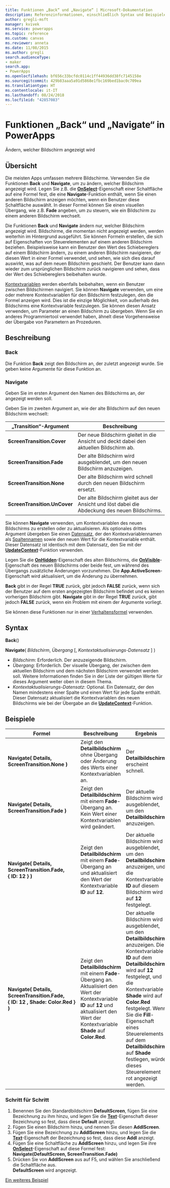 ```yaml
---
title: Funktionen „Back“ und „Navigate“ | Microsoft-Dokumentation
description: Referenzinformationen, einschließlich Syntax und Beispielen, für die Funktionen „Back“ und „Navigate“ in PowerApps
author: gregli-msft
manager: kvivek
ms.service: powerapps
ms.topic: reference
ms.custom: canvas
ms.reviewer: anneta
ms.date: 11/08/2015
ms.author: gregli
search.audienceType:
- maker
search.app:
- PowerApps
ms.openlocfilehash: bf656c33bcfdc0114c1ff44936dd38fc7145158e
ms.sourcegitcommit: 429b83aaa5a91d5868e1fbc169bed1bac0c709ea
ms.translationtype: HT
ms.contentlocale: it-IT
ms.lasthandoff: 08/24/2018
ms.locfileid: "42857083"
---
```

# <a name="back-and-navigate-functions-in-powerapps"></a>Funktionen „Back“ und „Navigate“ in PowerApps
Ändern, welcher Bildschirm angezeigt wird

## <a name="overview"></a>Übersicht
Die meisten Apps umfassen mehrere Bildschirme.  Verwenden Sie die Funktionen **Back** und **Navigate**, um zu ändern, welcher Bildschirm angezeigt wird. Legen Sie z.B. die **[OnSelect](../controls/properties-core.md)**-Eigenschaft einer Schaltfläche auf eine Formel fest, die eine **Navigate**-Funktion enthält, wenn Sie einen anderen Bildschirm anzeigen möchten, wenn ein Benutzer diese Schaltfläche auswählt. In dieser Formel können Sie einen visuellen Übergang, wie z.B. **Fade** angeben, um zu steuern, wie ein Bildschirm zu einem anderen Bildschirm wechselt.  

Die Funktionen **Back** und **Navigate** ändern nur, welcher Bildschirm angezeigt wird. Bildschirme, die momentan nicht angezeigt werden, werden weiterhin im Hintergrund ausgeführt. Sie können Formeln erstellen, die sich auf Eigenschaften von Steuerelementen auf einem anderen Bildschirm beziehen. Beispielsweise kann ein Benutzer den Wert des Schiebereglers auf einem Bildschirm ändern, zu einem anderen Bildschirm navigieren, der diesen Wert in einer Formel verwendet, und sehen, wie sich dies darauf auswirkt, was auf dem neuen Bildschirm geschieht.  Der Benutzer kann dann wieder zum ursprünglichen Bildschirm zurück navigieren und sehen, dass der Wert des Schiebereglers beibehalten wurde.

[Kontextvariablen](../working-with-variables.md#create-a-context-variable) werden ebenfalls beibehalten, wenn ein Benutzer zwischen Bildschirmen navigiert. Sie können **Navigate** verwenden, um eine oder mehrere Kontextvariablen für den Bildschirm festzulegen, den die Formel anzeigen wird. Dies ist die einzige Möglichkeit, von außerhalb des Bildschirms eine Kontextvariable festzulegen. Sie können diesen Ansatz verwenden, um Parameter an einen Bildschirm zu übergeben. Wenn Sie ein anderes Programmiertool verwendet haben, ähnelt diese Vorgehensweise der Übergabe von Parametern an Prozeduren.

## <a name="description"></a>Beschreibung
### <a name="back"></a>Back
Die Funktion **Back** zeigt den Bildschirm an, der zuletzt angezeigt wurde. Sie geben keine Argumente für diese Funktion an.

### <a name="navigate"></a>Navigate
Geben Sie im ersten Argument den Namen des Bildschirms an, der angezeigt werden soll.  

 Geben Sie im zweiten Argument an, wie der alte Bildschirm auf den neuen Bildschirm wechselt:

| „Transition“-Argument | Beschreibung |
| --- | --- |
| **ScreenTransition.Cover** |Der neue Bildschirm gleitet in die Ansicht und deckt dabei den aktuellen Bildschirm ab. |
| **ScreenTransition.Fade** |Der alte Bildschirm wird ausgeblendet, um den neuen Bildschirm anzuzeigen. |
| **ScreenTransition.None** |Der alte Bildschirm wird schnell durch den neuen Bildschirm ersetzt. |
| **ScreenTransition.UnCover** |Der alte Bildschirm gleitet aus der Ansicht und löst dabei die Abdeckung des neuen Bildschirms. |

Sie können **Navigate** verwenden, um Kontextvariablen des neuen Bildschirms zu erstellen oder zu aktualisieren. Als optionales drittes Argument übergeben Sie einen [Datensatz](../working-with-tables.md#records), der den Kontextvariablennamen als [Spaltennamen](../working-with-tables.md#columns) sowie den neuen Wert für die Kontextvariable enthält.  Dieser Datensatz ist identisch mit dem Datensatz, den Sie mit der **[UpdateContext](function-updatecontext.md)**-Funktion verwenden.

Legen Sie die **[OnHidden](../controls/control-screen.md)**-Eigenschaft des alten Bildschirms, die **[OnVisible](../controls/control-screen.md)**-Eigenschaft des neuen Bildschirms oder beide fest, um während des Übergangs zusätzliche Änderungen vorzunehmen. Die **App.ActiveScreen**-Eigenschaft wird aktualisiert, um die Änderung zu übernehmen.

**Back** gibt in der Regel **TRUE** zurück, gibt jedoch **FALSE** zurück, wenn sich der Benutzer auf dem ersten angezeigten Bildschirm befindet und es keinen vorherigen Bildschirm gibt.  **Navigate** gibt in der Regel **TRUE** zurück, gibt jedoch **FALSE** zurück, wenn ein Problem mit einem der Argumente vorliegt.

Sie können diese Funktionen nur in einer [Verhaltensformel](../working-with-formulas-in-depth.md) verwenden.

## <a name="syntax"></a>Syntax
**Back**()

**Navigate**( *Bildschirm*, *Übergang* [, *Kontextaktualisierungs-Datensatz* ] )

* *Bildschirm*: Erforderlich. Der anzuzeigende Bildschirm.
* *Übergang*: Erforderlich.  Der visuelle Übergang, der zwischen dem aktuellen Bildschirm und dem nächsten Bildschirm verwendet werden soll. Weitere Informationen finden Sie in der Liste der gültigen Werte für dieses Argument weiter oben in diesem Thema.
* *Kontextaktualisierungs-Datensatz*: Optional.  Ein Datensatz, der den Namen mindestens einer Spalte und einen Wert für jede Spalte enthält. Dieser Datensatz aktualisiert die Kontextvariablen des neuen Bildschirms wie bei der Übergabe an die **[UpdateContext](function-updatecontext.md)**-Funktion.

## <a name="examples"></a>Beispiele

| Formel | Beschreibung | Ergebnis |
| --- | --- | --- |
| **Navigate( Details, ScreenTransition.None )** |Zeigt den **Detailbildschirm** ohne Übergang oder Änderung des Werts einer Kontextvariablen an. |Der **Detailbildschirm** erscheint schnell. |
| **Navigate( Details, ScreenTransition.Fade )** |Zeigt den **Detailbildschirm** mit einem **Fade**-Übergang an.  Kein Wert einer Kontextvariablen wird geändert. |Der aktuelle Bildschirm wird ausgeblendet, um den **Detailbildschirm** anzuzeigen. |
| **Navigate( Details, ScreenTransition.Fade, {&nbsp;ID:&nbsp;12&nbsp;} )** |Zeigt den **Detailbildschirm** mit einem **Fade**-Übergang an und aktualisiert den Wert der Kontextvariable **ID** auf **12**. |Der aktuelle Bildschirm wird ausgeblendet, um den **Detailbildschirm** anzuzeigen, und die Kontextvariable **ID** auf diesem Bildschirm wird auf **12** festgelegt. |
| **Navigate( Details, ScreenTransition.Fade, {&nbsp;ID:&nbsp;12&nbsp;,&nbsp;Shade:&nbsp;Color.Red&nbsp;} )** |Zeigt den **Detailbildschirm** mit einem **Fade**-Übergang an. Aktualisiert den Wert der Kontextvariable **ID** auf **12** und aktualisiert den Wert der Kontextvariable **Shade** auf **Color.Red**. |Der aktuelle Bildschirm wird ausgeblendet, um den **Detailbildschirm** anzuzeigen. Die Kontextvariable **ID** auf dem **Detailbildschirm** wird auf **12** festgelegt, und die Kontextvariable **Shade** wird auf **Color.Red** festgelegt. Wenn Sie die **Fill**-Eigenschaft eines Steuerelements auf dem **Detailbildschirm** auf **Shade** festlegen, würde dieses Steuerelement rot angezeigt werden. |

### <a name="step-by-step"></a>Schritt für Schritt
1. Benennen Sie den Standardbildschirm **DefaultScreen**, fügen Sie eine Bezeichnung zu ihm hinzu, und legen Sie die **[Text](../controls/properties-core.md)**-Eigenschaft dieser Bezeichnung so fest, dass diese **Default** anzeigt.
2. Fügen Sie einen Bildschirm hinzu, und nennen Sie diesen **AddlScreen**.
3. Fügen Sie eine Bezeichnung zu **AddlScreen** hinzu, und legen Sie die **[Text](../controls/properties-core.md)**-Eigenschaft der Bezeichnung so fest, dass diese **Addl** anzeigt.
4. Fügen Sie eine Schaltfläche zu **AddlScreen** hinzu, und legen Sie ihre **[OnSelect](../controls/properties-core.md)**-Eigenschaft auf diese Formel fest:<br>**Navigate(DefaultScreen, ScreenTransition.Fade)**
5. Drücken Sie von **AddlScreen** aus auf F5, und wählen Sie anschließend die Schaltfläche aus.<br>**DefaultScreen** wird angezeigt.

[Ein weiteres Beispiel](../add-screen-context-variables.md)

